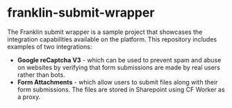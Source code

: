 # franklin-submit-wrapper

The Franklin submit wrapper is a sample project that showcases the integration capabilities available on the platform. This repository includes examples of two integrations:

* **Google reCaptcha V3** - which can be used to prevent spam and abuse on websites by verifying that form submissions are made by real users rather than bots.
* **Form Attachments** - which allow users to submit files along with their form submissions. The files are stored in Sharepoint using CF Worker as a proxy.
